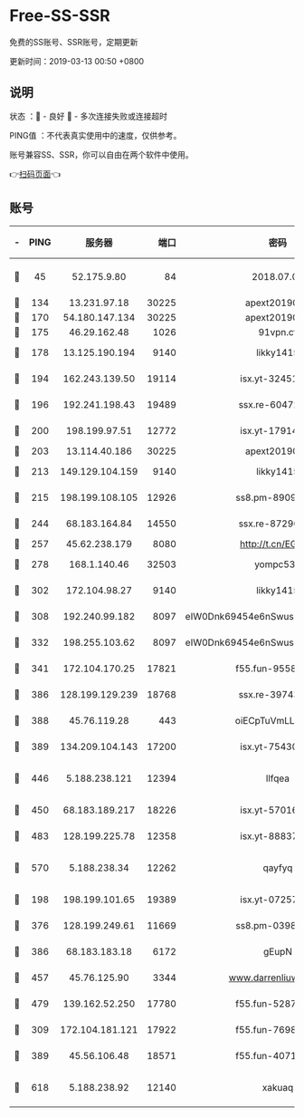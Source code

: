 # Free-SS-SSR

免费的SS账号、SSR账号，定期更新

更新时间：2019-03-13 00:50 +0800

## 说明

状态     ：🙂 - 良好 🙁 - 多次连接失败或连接超时

PING值   ：不代表真实使用中的速度，仅供参考。

账号兼容SS、SSR，你可以自由在两个软件中使用。

👉[扫码页面](https://liesauer.github.io/Free-SS-SSR/)👈

## 账号

|-|PING|服务器|端口|密码|加密方式|区域|
|:----:|:----:|:-----:|-----:|:----:|:----:|:----:|
|🙂|45|52.175.9.80|84|2018.07.07|chacha20-ietf-poly1305|HK|
|🙂|134|13.231.97.18|30225|apext2019006|chacha20|JP|
|🙂|170|54.180.147.134|30225|apext2019006|chacha20|KR|
|🙂|175|46.29.162.48|1026|91vpn.cf|rc4-md5|RU|
|🙂|178|13.125.190.194|9140|likky1415|aes-256-cfb|KR|
|🙂|194|162.243.139.50|19114|isx.yt-32451698|aes-256-cfb|US|
|🙂|196|192.241.198.43|19489|ssx.re-60472532|aes-256-cfb|US|
|🙂|200|198.199.97.51|12772|isx.yt-17914750|aes-256-cfb|US|
|🙂|203|13.114.40.186|30225|apext2019006|chacha20|JP|
|🙂|213|149.129.104.159|9140|likky1415|aes-256-cfb|HK|
|🙂|215|198.199.108.105|12926|ss8.pm-89091536|aes-256-cfb|US|
|🙂|244|68.183.164.84|14550|ssx.re-87296027|aes-256-cfb|US|
|🙂|257|45.62.238.179|8080|http://t.cn/EGJIyrl|rc4-md5|CA|
|🙂|278|168.1.140.46|32503|yompc535|aes-256-cfb|AU|
|🙂|302|172.104.98.27|9140|likky1415|aes-256-cfb|JP|
|🙂|308|192.240.99.182|8097|eIW0Dnk69454e6nSwuspv9DmS201tQ0D|aes-256-cfb|US|
|🙂|332|198.255.103.62|8097|eIW0Dnk69454e6nSwuspv9DmS201tQ0D|aes-256-cfb|US|
|🙂|341|172.104.170.25|17821|f55.fun-95583566|aes-256-cfb|SG|
|🙂|386|128.199.129.239|18768|ssx.re-39743458|aes-256-cfb|SG|
|🙂|388|45.76.119.28|443|oiECpTuVmLLxk4Ts|aes-256-cfb|AU|
|🙂|389|134.209.104.143|17200|isx.yt-75430258|aes-256-cfb|SG|
|🙂|446|5.188.238.121|12394|llfqea|chacha20-ietf-poly1305|BR|
|🙂|450|68.183.189.217|18226|isx.yt-57016658|aes-256-cfb|SG|
|🙂|483|128.199.225.78|12358|isx.yt-88837839|aes-256-cfb|SG|
|🙂|570|5.188.238.34|12262|qayfyq|chacha20-ietf-poly1305|BR|
|🙂|198|198.199.101.65|19389|isx.yt-07257333|aes-256-cfb|US|
|🙂|376|128.199.249.61|11669|ss8.pm-03986540|aes-256-cfb|SG|
|🙂|386|68.183.183.18|6172|gEupN|aes-256-cfb|SG|
|🙂|457|45.76.125.90|3344|www.darrenliuwei.com|aes-256-cfb|AU|
|🙂|479|139.162.52.250|17780|f55.fun-52870038|aes-256-cfb|SG|
|🙁|309|172.104.181.121|17922|f55.fun-76980489|aes-256-cfb|SG|
|🙁|389|45.56.106.48|18571|f55.fun-40716763|aes-256-cfb|US|
|🙁|618|5.188.238.92|12140|xakuaq|chacha20-ietf-poly1305|BR|
